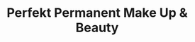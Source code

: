 ---
title: "Perfekt Permanent Make Up & Beauty"
url: /koenigsbrunn/perfekt-permanent-make-up-und-beauty/
shop: Kosmetik
---